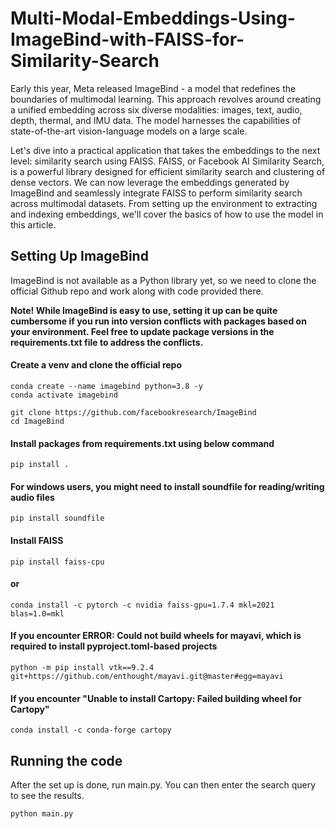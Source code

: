 # Multi-Modal-Embeddings-Using-ImageBind-with-FAISS-for-Similarity-Search

Early this year, Meta released ImageBind - a model that redefines the boundaries of multimodal learning. This approach revolves around creating a unified embedding across six diverse modalities: images, text, audio, depth, thermal, and IMU data. The model harnesses the capabilities of state-of-the-art vision-language models on a large scale.

Let's dive into a practical application that takes the embeddings to the next level: similarity search using FAISS. FAISS, or Facebook AI Similarity Search, is a powerful library designed for efficient similarity search and clustering of dense vectors. We can now leverage the embeddings generated by ImageBind and seamlessly integrate FAISS to perform similarity search across multimodal datasets. From setting up the environment to extracting and indexing embeddings, we'll cover the basics of how to use the model in this article.

## Setting Up ImageBind

ImageBind is not available as a Python library yet, so we need to clone the official Github repo and work along with code provided there. 

<b>Note! While ImageBind is easy to use, setting it up can be quite cumbersome if you run into version conflicts with packages based on your environment. Feel free to update package versions in the requirements.txt file to address the conflicts.</b>


#### Create a venv and clone the official repo

```
conda create --name imagebind python=3.8 -y
conda activate imagebind
```
```
git clone https://github.com/facebookresearch/ImageBind
cd ImageBind
```
#### Install packages from requirements.txt using below command
```
pip install .
```
#### For windows users, you might need to install soundfile for reading/writing audio files
```
pip install soundfile
```
#### Install FAISS
```
pip install faiss-cpu
```
#### or
```
conda install -c pytorch -c nvidia faiss-gpu=1.7.4 mkl=2021 blas=1.0=mkl
```
#### If you encounter ERROR: Could not build wheels for mayavi, which is required to install pyproject.toml-based projects
```
python -m pip install vtk==9.2.4 git+https://github.com/enthought/mayavi.git@master#egg=mayavi
```
#### If you encounter "Unable to install Cartopy: Failed building wheel for Cartopy"
```
conda install -c conda-forge cartopy
```

## Running the code
After the set up is done, run main.py. You can then enter the search query to see the results.

```
python main.py
```
